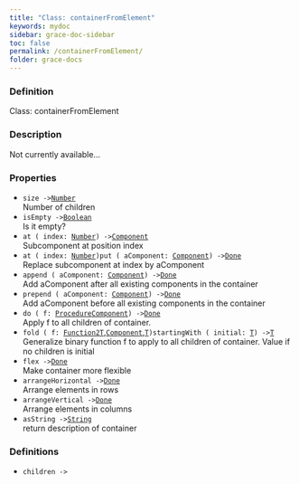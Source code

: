 ```yaml
---
title: "Class: containerFromElement"
keywords: mydoc
sidebar: grace-doc-sidebar
toc: false
permalink: /containerFromElement/
folder: grace-docs
---
```


### Definition
Class: containerFromElement  

### Description
Not currently available...  

### Properties
  
- `size ->`[`Number`]({{site.baseurl}}/404)  
Number of children
- `isEmpty ->`[`Boolean`]({{site.baseurl}}/404)  
Is it empty?
- `at ( index: `[`Number`]({{site.baseurl}}/404)`) ->`[`Component`](/grace-documentation/Component)  
Subcomponent at position index
- `at ( index: `[`Number`]({{site.baseurl}}/404)`)put ( aComponent: `[`Component`](/grace-documentation/Component)`) ->`[`Done`]({{site.baseurl}}/404)  
Replace subcomponent at index by aComponent
- `append ( aComponent: `[`Component`](/grace-documentation/Component)`) ->`[`Done`]({{site.baseurl}}/404)  
Add aComponent after all existing components in the container
- `prepend ( aComponent: `[`Component`](/grace-documentation/Component)`) ->`[`Done`]({{site.baseurl}}/404)  
Add aComponent before all existing components in the container
- `do ( f: `[`Procedure`](/grace-documentation/Procedure)[`Component`](/grace-documentation/Component)`) ->`[`Done`]({{site.baseurl}}/404)  
Apply f to all children of container.
- `fold ( f: `[`Function2`](/grace-documentation/Function2)[`T`]({{site.baseurl}}/404),[`Component`](/grace-documentation/Component),[`T`]({{site.baseurl}}/404)`)startingWith ( initial: `[`T`]({{site.baseurl}}/404)`) ->`[`T`]({{site.baseurl}}/404)  
Generalize binary function f to apply to all children of container. Value if no children is initial
- `flex ->`[`Done`]({{site.baseurl}}/404)  
Make container more flexible
- `arrangeHorizontal ->`[`Done`]({{site.baseurl}}/404)  
Arrange elements in rows
- `arrangeVertical ->`[`Done`]({{site.baseurl}}/404)  
Arrange elements in columns
- `asString ->`[`String`]({{site.baseurl}}/404)  
return description of container

### Definitions
- `children -> `  
